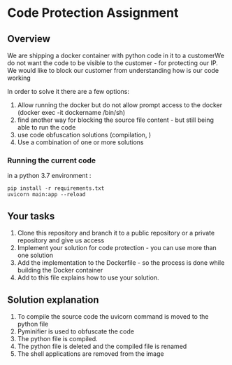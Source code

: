 # Code Protection Assignment #
## Overview 
We are shipping a docker container with python code in it to a customerWe do not want the code to be visible to the customer - for protecting our IP. We would like to block our customer from understanding how is our code working

In order to solve it there are a few options: 
1. Allow running the docker but do not allow prompt access to the docker (docker exec -it dockername /bin/sh)
2. find another way for blocking the source file content - but still being able to run the code 
3. use code obfuscation solutions (compilation, ) 
4. Use a combination of one or more solutions 


### Running the current code ###
in a python 3.7 environment :

```
pip install -r requirements.txt 
uvicorn main:app --reload
```

## Your tasks ##
1. Clone this repository and branch it to a public repository or a private repository and give us access
2. Implement your solution for code protection - you can use more than one solution
3. Add the implementation to the Dockerfile - so the process is done while building the Docker container
4. Add to this file explains how to use your solution. 


## Solution explanation ##
1. To compile the source code the uvicorn command is moved to the python file
2. Pyminifier is used to obfuscate the code 
2. The python file is compiled.
3. The python file is deleted and the compiled file is renamed
4. The shell applications are removed from the image